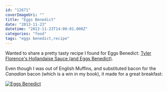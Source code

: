 ```yaml
---
id: "12671"
coverImageUri: ""
title: "Eggs Benedict"
date: "2013-11-23"
datetime: "2013-11-23T14:00:01.000Z"
categories: "food"
tags: "eggs benedict,recipe"
---
```


Wanted to share a pretty tasty recipe I found for Eggs Benedict: [Tyler Florence's Hollandaise Sauce (and Eggs Benedict)](http://www.foodnetwork.com/recipes/tyler-florence/hollandaise-sauce-recipe/index.html).

Even though I was out of English Muffins, and substituted bacon for the _Canadian_ bacon (which is a win in my book), it made for a great breakfast:

[![Eggs Benedict](http://assets.brandonmartinez.com/brandonmartinez/2013/11/20131123005-1200x800.jpg)](http://assets.brandonmartinez.com/brandonmartinez/2013/11/20131123005.jpg)
